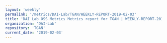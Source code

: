 ```yaml
---
layout: 'weekly'
permalink: '/metrics/DAI-Lab/TGAN/WEEKLY-REPORT-2019-02-03'
title: 'DAI Lab OSS Metrics Metrics report for TGAN | WEEKLY-REPORT-2019-02-03'
organization: 'DAI-Lab'
repository: 'TGAN'
current_date: '2019-02-03'
---
```

